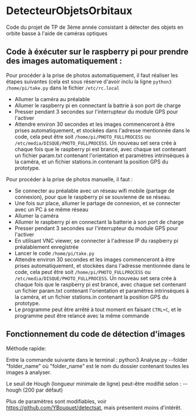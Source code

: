 # DetecteurObjetsOrbitaux
Code du projet de TP de 3ème année consistant à détecter des objets en orbite basse à l'aide de caméras optiques

## Code à éxécuter sur le raspberry pi pour prendre des images automatiquement :

Pour procéder à la prise de photos automatiquement, il faut réaliser les étapes suivantes (cela est sous réserve d'avoir inclu la ligne ```python3 /home/pi/take.py``` dans le fichier ```/etc/rc.local```

- Allumer la caméra au préalable
- Allumer le raspberry pi en connectant la battrie à son port de charge
- Presser pendant 3 secondes sur l'interrupteur du module GPS pour l'activer
- Attendre environ 30 secondes et les images commenceront à être prises automatiquement, et stockées dans l'adresse mentionnée dans le code, cela peut être soit ```/home/pi/PHOTO_FULLPROCESS``` ou ```/etc/media/DISQUE/PHOTO_FULLPROCESS```. Un nouveau set sera crée à chaque fois que le raspberry pi est brancé, avec chaque set contenant un fichier param.txt contenant l'orientation et paramètres intrinsèques à la caméra, et un fichier stations.in contenant la position GPS du prototype.

Pour procéder à la prise de photos manuelle, il faut :

- Se connecter au préalable avec un réseau wifi mobile (partage de connexion), pour que le raspberry pi se souvienne de se réseau.
- Une fois sur place, allumer le partage de connexion, et se connecter avec un PC à se même réseau
- Allumer la caméra
- Allumer le raspberry pi en connectant la batterie à son port de charge
- Presser pendant 3 secondes sur l'interrupteur du module GPS pour l'activer
- En utilisant VNC viewer, se connecter à l'adresse IP du raspberry pi préalablement enregistrée
- Lancer le code ```/home/pi/take.py```
- Attendre environ 30 secondes et les images commenceront à être prises automatiquement, et stockées dans l'adresse mentionnée dans le code, cela peut être soit ```/home/pi/PHOTO_FULLPROCESS``` ou ```/etc/media/DISQUE/PHOTO_FULLPROCESS```. Un nouveau set sera crée à chaque fois que le raspberry pi est brancé, avec chaque set contenant un fichier param.txt contenant l'orientation et paramètres intrinsèques à la caméra, et un fichier stations.in contenant la position GPS du prototype.
- Le programme peut être arrêté à tout moment en faisant ```CTRL+C```, et le programme peut être relancé avec la même commande

##	Fonctionnement du code de détection d'images

Méthode rapide:

Entre la commande suivante dans le terminal :
python3 Analyse.py --folder "folder_name"
où "folder_name" est le nom du dossier contenant toutes les images à analyser.

Le seuil de Hough (longueur minimale de ligne) peut-être modifié selon : 
-- hough (200 par défaut)

Plus de paramètres sont modifiables, voir https://github.com/YBouquet/detectsat, mais présentent moins d'intérêt.
